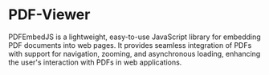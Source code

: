 # PDF-Viewer
PDFEmbedJS is a lightweight, easy-to-use JavaScript library for embedding PDF documents into web pages. It provides seamless integration of PDFs with support for navigation, zooming, and asynchronous loading, enhancing the user's interaction with PDFs in web applications.
